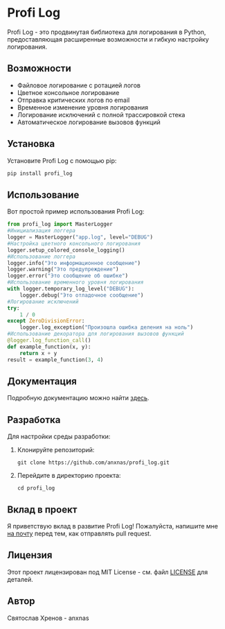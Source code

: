 # Profi Log

Profi Log - это продвинутая библиотека для логирования в Python, предоставляющая расширенные возможности и гибкую настройку логирования.

## Возможности

- Файловое логирование с ротацией логов
- Цветное консольное логирование
- Отправка критических логов по email
- Временное изменение уровня логирования
- Логирование исключений с полной трассировкой стека
- Автоматическое логирование вызовов функций

## Установка

Установите Profi Log с помощью pip:

```sh
pip install profi_log
```

## Использование

Вот простой пример использования Profi Log:

```python
from profi_log import MasterLogger
#Инициализация логгера
logger = MasterLogger("app.log", level="DEBUG")
#Настройка цветного консольного логирования
logger.setup_colored_console_logging()
#Использование логгера
logger.info("Это информационное сообщение")
logger.warning("Это предупреждение")
logger.error("Это сообщение об ошибке")
#Использование временного уровня логирования
with logger.temporary_log_level("DEBUG"):
    logger.debug("Это отладочное сообщение")
#Логирование исключений
try:
    1 / 0
except ZeroDivisionError:
    logger.log_exception("Произошла ошибка деления на ноль")
#Использование декоратора для логирования вызовов функций
@logger.log_function_call()
def example_function(x, y):
    return x + y
result = example_function(3, 4)
```

## Документация

Подробную документацию можно найти [здесь](https://anxnas.github.io/profi_log/).

## Разработка

Для настройки среды разработки:

1. Клонируйте репозиторий:
   ```
   git clone https://github.com/anxnas/profi_log.git
   ```
2. Перейдите в директорию проекта:
   ```
   cd profi_log
   ```

## Вклад в проект

Я приветствую вклад в развитие Profi Log! Пожалуйста, напишите мне [на почту](mailto:slavakhrenov02@gmail.com) перед тем, как отправлять pull request.

## Лицензия

Этот проект лицензирован под MIT License - см. файл [LICENSE](LICENSE) для деталей.

## Автор

Святослав Хренов - anxnas

